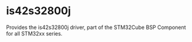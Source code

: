 # is42s32800j
Provides the is42s32800j driver, part of the STM32Cube BSP Component for all STM32xx series.
